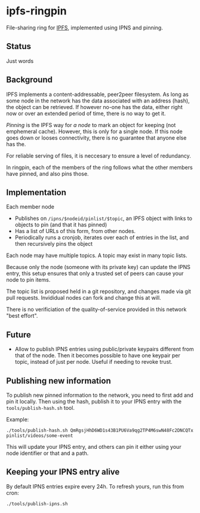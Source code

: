# ipfs-ringpin

File-sharing ring for [IPFS](https://ipfs.io/), implemented using IPNS and pinning.

## Status
Just words

## Background

IPFS implements a content-addressable, peer2peer filesystem.
As long as some node in the network has the data associated with an address (hash), the object can be retrieved.
If however no-one has the data, either right now or over an extended period of time, there is no way to get it.

*Pinning* is the IPFS way for *a node* to mark an object for keeping (not emphemeral cache).
However, this is only for a single node. If this node goes down or looses connectivity, there is
no guarantee that anyone else has the.

For reliable serving of files, it is neccesary to ensure a level of redundancy.

In ringpin, each of the members of the ring follows what the other members have pinned, and also pins those.

## Implementation

Each member node

* Publishes on `/ipns/$nodeid/pinlist/$topic`, an IPFS object with links to objects to pin (and that it has pinned)
* Has a list of URLs of this form, from other nodes.
* Periodically runs a cronjob, iterates over each of entries in the list, and then recursively pins the object

Each node may have multiple topics. A topic may exist in many topic lists.

Because only the node (someone with its private key) can update the IPNS entry,
this setup ensures that only a trusted set of peers can cause your node to pin items.

The topic list is proposed held in a git repository, and changes made via git pull requests.
Invididual nodes can fork and change this at will.

There is no verificiation of the quality-of-service provided in this network "best effort".

## Future

* Allow to publish IPNS entries using public/private keypairs different from that of the node.
Then it becomes possible to have one keypair per topic, instead of just per node.
Useful if needing to revoke trust.

## Publishing new information

To publish new pinned information to the network, you need to first add and pin it locally. Then using the hash, publish it to your IPNS entry with the `tools/publish-hash.sh` tool.

Example:

```
./tools/publish-hash.sh QmRgsjHhD6WD1s43B1PU6Va9qg2TP4M6swN48Fc2DNCQTx pinlist/videos/some-event
```

This will update your IPNS entry, and others can pin it either using your node identifier or that and a path.

## Keeping your IPNS entry alive

By default IPNS entries expire every 24h. To refresh yours, run this from cron:

```
./tools/publish-ipns.sh
```
